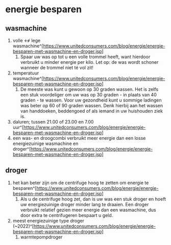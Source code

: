 # energie besparen
## wasmachine
1. volle ↮ lege wasmachine^[https://www.unitedconsumers.com/blog/energie/energie-besparen-met-wasmachine-en-droger.jsp]
	1. Spaar uw was op tot u een volle trommel heeft, want hierdoor verbruikt u minder energie per kilo. Let op: de was wordt schoner wanneer de trommel niet té vol zit!
2. temperatuur wasmachine^[https://www.unitedconsumers.com/blog/energie/energie-besparen-met-wasmachine-en-droger.jsp]
	1. De meeste was kunt u gewoon op 30 graden wassen. Het is zelfs een stuk voordeliger om uw was op 30 graden - in plaats van 40 graden - te wassen. Voor uw gezondheid kunt u sommige ladingen was beter op 60 of 90 graden wassen. Denk hierbij aan het wassen van handdoeken, beddengoed of als iemand in uw huishouden ziek is.
2. daluren; tussen 21.00 of 23.00 en 7.00 uur^[https://www.unitedconsumers.com/blog/energie/energie-besparen-met-wasmachine-en-droger.jsp]
3. een was- en droogcombi verbruikt meer energie dan een losse energiezuinige wasmachine en droger^[https://www.unitedconsumers.com/blog/energie/energie-besparen-met-wasmachine-en-droger.jsp]

## droger
1. het kan beter zijn om de centrifuge hoog te zetten om energie te besparen^[https://www.unitedconsumers.com/blog/energie/energie-besparen-met-wasmachine-en-droger.jsp]
	1. Als u de centrifuge hoog zet, dan is uw was een stuk droger en hoeft uw energiezuinige droger minder lang te draaien. Een droger verbruikt relatief gezien meer energie dan een wasmachine, dus door extra te centrifugeren bespaart u geld.
2. meest energiezuinige type droger (~2022)^[https://www.unitedconsumers.com/blog/energie/energie-besparen-met-wasmachine-en-droger.jsp]
	1. warmtepompdroger